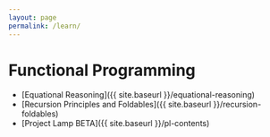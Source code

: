 ```yaml
---
layout: page
permalink: /learn/
---
```

# Functional Programming
* [Equational Reasoning]({{ site.baseurl }}/equational-reasoning)
* [Recursion Principles and Foldables]({{ site.baseurl }}/recursion-foldables)
* [Project Lamp BETA]({{ site.baseurl }}/pl-contents)
